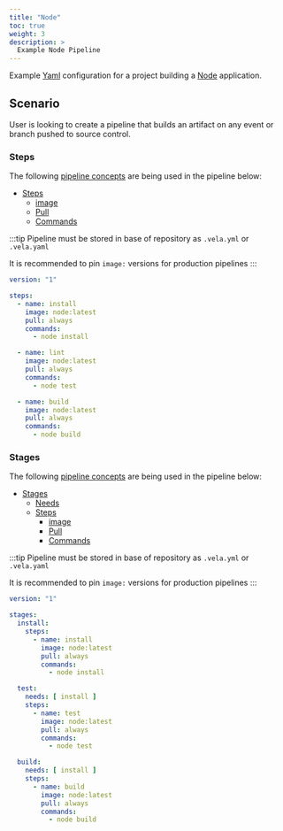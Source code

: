 ```yaml
---
title: "Node"
toc: true
weight: 3
description: >
  Example Node Pipeline
---
```


Example [Yaml](https://yaml.org/spec/) configuration for a project building a [Node](https://nodejs.org/en/docs/) application.

## Scenario

User is looking to create a pipeline that builds an artifact on any event or branch pushed to source control.

### Steps

The following [pipeline concepts](None) are being used in the pipeline below:

* [Steps](/docs/tour/steps/)
  * [image](/docs/tour/image/)
  * [Pull](/docs/tour/image/)
  * [Commands](/docs/tour/steps/)

:::tip
Pipeline must be stored in base of repository as `.vela.yml` or `.vela.yaml`

It is recommended to pin `image:` versions for production pipelines
:::

```yaml
version: "1"

steps:
  - name: install
    image: node:latest
    pull: always
    commands:
      - node install

  - name: lint
    image: node:latest
    pull: always
    commands:
      - node test

  - name: build
    image: node:latest
    pull: always
    commands:
      - node build
```

### Stages

The following [pipeline concepts](None) are being used in the pipeline below:

* [Stages](/docs/tour/stages/)
  * [Needs](/docs/tour/stages/)
  * [Steps](/docs/tour/steps/)
    * [image](/docs/tour/image/)
    * [Pull](/docs/tour/image/)
    * [Commands](/docs/tour/steps/)

:::tip
Pipeline must be stored in base of repository as `.vela.yml` or `.vela.yaml`

It is recommended to pin `image:` versions for production pipelines
:::

```yaml
version: "1"

stages:
  install:
    steps:
      - name: install
        image: node:latest
        pull: always
        commands:
          - node install

  test:
    needs: [ install ]
    steps:
      - name: test
        image: node:latest
        pull: always
        commands:
          - node test

  build:
    needs: [ install ]
    steps:
      - name: build
        image: node:latest
        pull: always
        commands:
          - node build
```